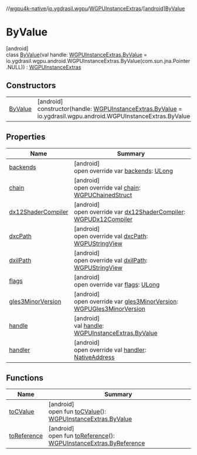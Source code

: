 //[wgpu4k-native](../../../../index.md)/[io.ygdrasil.wgpu](../../index.md)/[WGPUInstanceExtras](../index.md)/[[android]ByValue](index.md)

# ByValue

[android]\
class [ByValue](index.md)(val handle: [WGPUInstanceExtras.ByValue](../../../io.ygdrasil.wgpu.android/-w-g-p-u-instance-extras/-by-value/index.md) = io.ygdrasil.wgpu.android.WGPUInstanceExtras.ByValue(com.sun.jna.Pointer.NULL)) : [WGPUInstanceExtras](../index.md)

## Constructors

| | |
|---|---|
| [ByValue](-by-value.md) | [android]<br>constructor(handle: [WGPUInstanceExtras.ByValue](../../../io.ygdrasil.wgpu.android/-w-g-p-u-instance-extras/-by-value/index.md) = io.ygdrasil.wgpu.android.WGPUInstanceExtras.ByValue(com.sun.jna.Pointer.NULL)) |

## Properties

| Name | Summary |
|---|---|
| [backends](backends.md) | [android]<br>open override var [backends](backends.md): [ULong](https://kotlinlang.org/api/core/kotlin-stdlib/kotlin/-u-long/index.html) |
| [chain](chain.md) | [android]<br>open override val [chain](chain.md): [WGPUChainedStruct](../../-w-g-p-u-chained-struct/index.md) |
| [dx12ShaderCompiler](dx12-shader-compiler.md) | [android]<br>open override var [dx12ShaderCompiler](dx12-shader-compiler.md): [WGPUDx12Compiler](../../-w-g-p-u-dx12-compiler/index.md) |
| [dxcPath](dxc-path.md) | [android]<br>open override val [dxcPath](dxc-path.md): [WGPUStringView](../../-w-g-p-u-string-view/index.md) |
| [dxilPath](dxil-path.md) | [android]<br>open override val [dxilPath](dxil-path.md): [WGPUStringView](../../-w-g-p-u-string-view/index.md) |
| [flags](flags.md) | [android]<br>open override var [flags](flags.md): [ULong](https://kotlinlang.org/api/core/kotlin-stdlib/kotlin/-u-long/index.html) |
| [gles3MinorVersion](gles3-minor-version.md) | [android]<br>open override var [gles3MinorVersion](gles3-minor-version.md): [WGPUGles3MinorVersion](../../-w-g-p-u-gles3-minor-version/index.md) |
| [handle](handle.md) | [android]<br>val [handle](handle.md): [WGPUInstanceExtras.ByValue](../../../io.ygdrasil.wgpu.android/-w-g-p-u-instance-extras/-by-value/index.md) |
| [handler](handler.md) | [android]<br>open override val [handler](handler.md): [NativeAddress](../../../ffi/-native-address/index.md) |

## Functions

| Name | Summary |
|---|---|
| [toCValue](../[android]to-c-value.md) | [android]<br>open fun [toCValue](../[android]to-c-value.md)(): [WGPUInstanceExtras.ByValue](../../../io.ygdrasil.wgpu.android/-w-g-p-u-instance-extras/-by-value/index.md) |
| [toReference](../to-reference.md) | [android]<br>open fun [toReference](../to-reference.md)(): [WGPUInstanceExtras.ByReference](../../../io.ygdrasil.wgpu.android/-w-g-p-u-instance-extras/-by-reference/index.md) |
